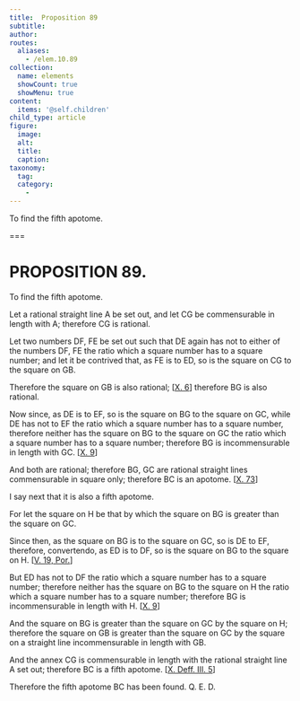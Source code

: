 ```yaml
---
title:  Proposition 89
subtitle: 
author:
routes:
  aliases:
    - /elem.10.89
collection:
  name: elements
  showCount: true
  showMenu: true
content:
  items: '@self.children'
child_type: article
figure:
  image:
  alt:
  title:
  caption:
taxonomy:
  tag:
  category:
    - 
---
```


<p><hi rend="ital">To find the fifth apotome</hi>. </p>

===

<h1>PROPOSITION 89.</h1>
<p><span class="ital">To find the fifth apotome</span>. </p>

<p>Let a rational straight line <span class="ital">A</span> be set out, and let <span class="ital">CG</span> be commensurable in length with <span class="ital">A</span>; therefore <span class="ital">CG</span> is rational. </p>

<p>Let two numbers <span class="ital">DF</span>, <span class="ital">FE</span> be set out such that <span class="ital">DE</span> again has not to either of the numbers <span class="ital">DF</span>, <span class="ital">FE</span> the ratio which a square number has to a square number; and let it be contrived that, as <span class="ital">FE</span> is to <span class="ital">ED</span>, so is the square on <span class="ital">CG</span> to the square on <span class="ital">GB</span>. 
      </p>

<p>Therefore the square on <span class="ital">GB</span> is also rational; [<a href="/elem.10.6">X. 6</a>] therefore <span class="ital">BG</span> is also rational. </p>

<p>Now since, as <span class="ital">DE</span> is to <span class="ital">EF</span>, so is the square on <span class="ital">BG</span> to the square on <span class="ital">GC</span>, while <span class="ital">DE</span> has not to <span class="ital">EF</span> the ratio which a square number has to a square number, therefore neither has the square on <span class="ital">BG</span> to the square on <span class="ital">GC</span> the ratio which a square number has to a square number; therefore <span class="ital">BG</span> is incommensurable in length with <span class="ital">GC</span>. [<a href="/elem.10.9">X. 9</a>] </p>

<p>And both are rational; therefore <span class="ital">BG</span>, <span class="ital">GC</span> are rational straight lines commensurable in square only; therefore <span class="ital">BC</span> is an apotome. [<a href="/elem.10.73">X. 73</a>] <pb n="187"/></p>

<p>I say next that it is also a fifth apotome. </p>

<p>For let the square on <span class="ital">H</span> be that by which the square on <span class="ital">BG</span> is greater than the square on <span class="ital">GC</span>. </p>

<p>Since then, as the square on <span class="ital">BG</span> is to the square on <span class="ital">GC</span>, so is <span class="ital">DE</span> to <span class="ital">EF</span>, therefore, <foreign lang="la">convertendo</foreign>, as <span class="ital">ED</span> is to <span class="ital">DF</span>, so is the square on <span class="ital">BG</span> to the square on <span class="ital">H</span>. [<a href="/elem.5.19.p.1">V. 19, Por.</a>] </p>

<p>But <span class="ital">ED</span> has not to <span class="ital">DF</span> the ratio which a square number has to a square number; therefore neither has the square on <span class="ital">BG</span> to the square on <span class="ital">H</span> the ratio which a square number has to a square number; therefore <span class="ital">BG</span> is incommensurable in length with <span class="ital">H</span>. [<a href="/elem.10.9">X. 9</a>] </p>

<p>And the square on <span class="ital">BG</span> is greater than the square on <span class="ital">GC</span> by the square on <span class="ital">H</span>; therefore the square on <span class="ital">GB</span> is greater than the square on <span class="ital">GC</span> by the square on a straight line incommensurable in length with <span class="ital">GB</span>. </p>

<p>And the annex <span class="ital">CG</span> is commensurable in length with the rational straight line <span class="ital">A</span> set out; therefore <span class="ital">BC</span> is a fifth apotome. [<a href="/elem.10.def.3.5">X. Deff. III. 5</a>] </p>

<p>Therefore the fifth apotome <span class="ital">BC</span> has been found. Q. E. D.</p>
